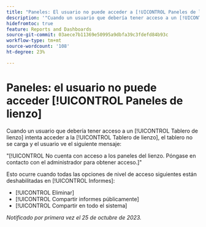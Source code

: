 ```yaml
---
title: "Paneles: El usuario no puede acceder a [!UICONTROL Paneles de lienzo]"
description: '"Cuando un usuario que debería tener acceso a un [!UICONTROL Tablero de lienzo] intenta acceder a la [!UICONTROL Tablero de lienzo], el tablero no se carga y el usuario ve un mensaje".'
hidefromtoc: true
feature: Reports and Dashboards
source-git-commit: 03aece7b11369e50995a9dbfa39c3fdefd84b93c
workflow-type: tm+mt
source-wordcount: '108'
ht-degree: 23%

---
```



# Paneles: el usuario no puede acceder [!UICONTROL Paneles de lienzo]

Cuando un usuario que debería tener acceso a un [!UICONTROL Tablero de lienzo] intenta acceder a la [!UICONTROL Tablero de lienzo], el tablero no se carga y el usuario ve el siguiente mensaje:

&quot;[!UICONTROL No cuenta con acceso a los paneles del lienzo. Póngase en contacto con el administrador para obtener acceso.]&quot;

Esto ocurre cuando todas las opciones de nivel de acceso siguientes están deshabilitadas en [!UICONTROL Informes]:

* [!UICONTROL Eliminar]
* [!UICONTROL Compartir informes públicamente]
* [!UICONTROL Compartir en todo el sistema]

_Notificado por primera vez el 25 de octubre de 2023._
